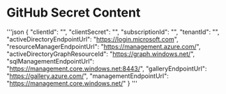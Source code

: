 # GitHub Secret Content
'''json
{
  "clientId": "<YOUR-CLIENT-ID>",
  "clientSecret": "<YOUR-CLIENT-SECRET>",
  "subscriptionId": "<YOUR-SUBSCRIPTION-ID>",
  "tenantId": "<YOUR-TENANT-ID>",
  "activeDirectoryEndpointUrl": "https://login.microsoft.com",
  "resourceManagerEndpointUrl": "https://management.azure.com/",
  "activeDirectoryGraphResourceId": "https://graph.windows.net/",
  "sqlManagementEndpointUrl": "https://management.core.windows.net:8443/",
  "galleryEndpointUrl": "https://gallery.azure.com/",
  "managementEndpointUrl": "https://management.core.windows.net/"
}
'''
